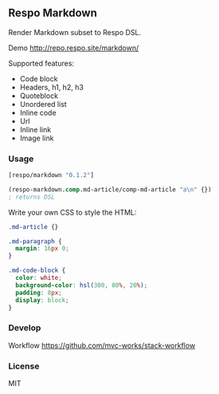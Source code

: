 
Respo Markdown
----

Render Markdown subset to Respo DSL.

Demo http://repo.respo.site/markdown/

Supported features:

* Code block
* Headers, h1, h2, h3
* Quoteblock
* Unordered list
* Inline code
* Url
* Inline link
* Image link

### Usage

```clojure
[respo/markdown "0.1.2"]
```

```clojure
(respo-markdown.comp.md-article/comp-md-article "a\n" {})
; returns DSL
```

Write your own CSS to style the HTML:

```css
.md-article {}

.md-paragraph {
  margin: 16px 0;
}

.md-code-block {
  color: white;
  background-color: hsl(300, 80%, 20%);
  padding: 8px;
  display: block;
}
```

### Develop

Workflow https://github.com/mvc-works/stack-workflow

### License

MIT
